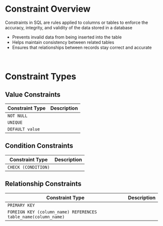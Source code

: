 # Constraint Overview

Constraints in SQL are rules applied to columns or tables to enforce the accuracy, integrity, and validity of the data stored in a database

* Prevents invalid data from being inserted into the table
* Helps maintain consistency between related tables
* Ensures that relationships between records stay correct and accurate

<br>

# Constraint Types

## Value Constraints

| Constraint Type | Description |
| --- | --- |
| `NOT NULL` | |
| `UNIQUE` | |
| `DEFAULT value` | |

## Condition Constraints

| Constraint Type | Description |
| --- | --- |
| `CHECK (CONDITION)` | |

## Relationship Constraints

| Constraint Type | Description |
| --- | --- |
| `PRIMARY KEY` | |
| `FOREIGN KEY (column_name) REFERENCES table_name(column_name)` | |
